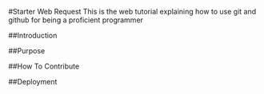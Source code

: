 #Starter Web Request
This is the web tutorial explaining how to use git and github for being a proficient programmer

##Introduction

##Purpose

##How To Contribute

##Deployment
